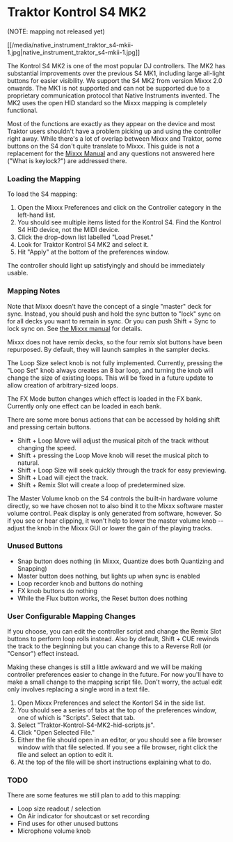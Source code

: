 # Traktor Kontrol S4 MK2

(NOTE: mapping not released yet)

[[/media/native_instrument_traktor_s4-mkii-1.jpg|native\_instrument\_traktor\_s4-mkii-1.jpg]]

The Kontrol S4 MK2 is one of the most popular DJ controllers. The MK2
has substantial improvements over the previous S4 MK1, including large
all-light buttons for easier visibility. We support the S4 MK2 from
version Mixxx 2.0 onwards. The MK1 is not supported and can not be
supported due to a proprietary communication protocol that Native
Instruments invented. The MK2 uses the open HID standard so the Mixxx
mapping is completely functional.

Most of the functions are exactly as they appear on the device and most
Traktor users shouldn't have a problem picking up and using the
controller right away. While there's a lot of overlap between Mixxx and
Traktor, some buttons on the S4 don't quite translate to Mixxx. This
guide is not a replacement for the [Mixxx
Manual](http://www.mixxx.org/manual/2.0/) and any questions not answered
here ("What is keylock?") are addressed there.

### Loading the Mapping

To load the S4 mapping:

1.  Open the Mixxx Preferences and click on the Controller category in
    the left-hand list. 
2.  You should see multiple items listed for the Kontrol S4. Find the
    Kontrol S4 HID device, not the MIDI device. 
3.  Click the drop-down list labelled "Load Preset." 
4.  Look for Traktor Kontrol S4 MK2 and select it. 
5.  Hit "Apply" at the bottom of the preferences window. 

The controller should light up satisfyingly and should be immediately
usable.

### Mapping Notes

Note that Mixxx doesn't have the concept of a single "master" deck for
sync. Instead, you should push and hold the sync button to "lock" sync
on for all decks you want to remain in sync. Or you can push Shift +
Sync to lock sync on. See [the Mixxx
manual](http://www.mixxx.org/manual/2.0/chapters/djing_with_mixxx.html#master-sync)
for details.

Mixxx does not have remix decks, so the four remix slot buttons have
been repurposed. By default, they will launch samples in the sampler
decks.

The Loop Size select knob is not fully implemented. Currently, pressing
the "Loop Set" knob always creates an 8 bar loop, and turning the knob
will change the size of existing loops. This will be fixed in a future
update to allow creation of arbitrary-sized loops.

The FX Mode button changes which effect is loaded in the FX bank.
Currently only one effect can be loaded in each bank.

There are some more bonus actions that can be accessed by holding shift
and pressing certain buttons.

  - Shift + Loop Move will adjust the musical pitch of the track without
    changing the speed.
  - Shift + pressing the Loop Move knob will reset the musical pitch to
    natural.
  - Shift + Loop Size will seek quickly through the track for easy
    previewing.
  - Shift + Load will eject the track.
  - Shift + Remix Slot will create a loop of predetermined size.

The Master Volume knob on the S4 controls the built-in hardware volume
directly, so we have chosen not to also bind it to the Mixxx software
master volume control. Peak display is only generated from software,
however. So if you see or hear clipping, it won't help to lower the
master volume knob -- adjust the knob in the Mixxx GUI or lower the gain
of the playing tracks.

### Unused Buttons

  - Snap button does nothing (in Mixxx, Quantize does both Quantizing
    and Snapping)
  - Master button does nothing, but lights up when sync is enabled
  - Loop recorder knob and buttons do nothing
  - FX knob buttons do nothing
  - While the Flux button works, the Reset button does nothing

### User Configurable Mapping Changes

If you choose, you can edit the controller script and change the Remix
Slot buttons to perform loop rolls instead. Also by default, Shift + CUE
rewinds the track to the beginning but you can change this to a Reverse
Roll (or "Censor") effect instead.

Making these changes is still a little awkward and we will be making
controller preferences easier to change in the future. For now you'll
have to make a small change to the mapping script file. Don't worry, the
actual edit only involves replacing a single word in a text file.

1.  Open Mixxx Preferences and select the Kontorl S4 in the side list.
2.  You should see a series of tabs at the top of the preferences
    window, one of which is "Scripts". Select that tab.
3.  Select "Traktor-Kontrol-S4-MK2-hid-scripts.js". 
4.  Click "Open Selected File."
5.  Either the file should open in an editor, or you should see a file
    browser window with that file selected. If you see a file browser,
    right click the file and select an option to edit it.
6.  At the top of the file will be short instructions explaining what to
    do.

### TODO

There are some features we still plan to add to this mapping:

  - Loop size readout / selection
  - On Air indicator for shoutcast or set recording
  - Find uses for other unused buttons
  - Microphone volume knob
